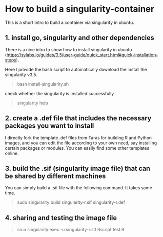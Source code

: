 # How to build a singularity-container

This is a short intro to build a container via singularity in ubuntu.

## 1. install go, singularity and other dependencies

There is a nice intro to show how to install singularity in ubuntu (https://sylabs.io/guides/3.5/user-guide/quick_start.html#quick-installation-steps).

Here I provide the bash script to automatically download the install the singularity v3.5.

> bash install-singularity.sh

check whether the singularity is installed successfully

> singularity help


## 2. create a .def file that includes the necessary packages you want to install

I directly fork the template .def files from Taras for building R and Python images, and you can edit the file according to your own need, say installing certain packages or modules. You can easily find some other templates online.


## 3. build the .sif (singularity image file) that can be shared by different machines

You can simply build a .sif file with the following command. It takes some time.

> sudo singularity build singularity-r.sif singularity-r.def

## 4. sharing and testing the image file

> srun singularity exec -u singularity-r.sif Rscript test.R

